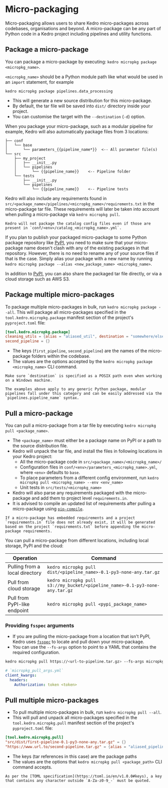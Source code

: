 # Micro-packaging

Micro-packaging allows users to share Kedro micro-packages across codebases, organisations and beyond. A micro-package can be any part of Python code in a Kedro project including pipelines and utility functions.

## Package a micro-package

You can package a micro-package by executing: `kedro micropkg package <micropkg_name>`.

`<micropkg_name>` should be a Python module path like what would be used in an `import` statement, for example

`kedro micropkg package pipelines.data_processing`

* This will generate a new source distribution for this micro-package.
* By default, the tar file will be saved into `dist/` directory inside your project.
* You can customise the target with the `--destination` (`-d`) option.

When you package your micro-package, such as a modular pipeline for example, Kedro will also automatically package files from 3 locations:

```text
├── conf
│   └── base
│       └── parameters_{{pipeline_name*}}  <-- All parameter file(s)
└── src
    ├── my_project
    │   ├── __init__.py
    │   └── pipelines
    │       └── {{pipeline_name}}    <-- Pipeline folder
    └── tests
        ├── __init__.py
        └── pipelines
            └── {{pipeline_name}}    <-- Pipeline tests
```

Kedro will also include any requirements found in `src/<package_name>/pipelines/<micropkg_name>/requirements.txt` in the micro-package tar file. These requirements will later be taken into account when pulling a micro-package via `kedro micropkg pull`.

```{note}
Kedro will not package the catalog config files even if those are present in `conf/<env>/catalog_<micropkg_name>.yml`.
```

If you plan to publish your packaged micro-package to some Python package repository like [PyPI](https://pypi.org/), you need to make sure that your micro-package name doesn't clash with any of the existing packages in that repository. However, there is no need to rename any of your source files if that is the case. Simply alias your package with a new name by running `kedro micropkg package --alias <new_package_name> <micropkg_name>`.

In addition to [PyPI](https://pypi.org/), you can also share the packaged tar file directly, or via a cloud storage such as AWS S3.

## Package multiple micro-packages

To package multiple micro-packages in bulk, run `kedro micropkg package --all`. This will package all micro-packages specified in the `tool.kedro.micropkg.package` manifest section of the project's `pyproject.toml` file:

```toml
[tool.kedro.micropkg.package]
cleaning_utils = {alias = "aliased_util", destination = "somewhere/else", env = "uat"}
second_pipeline = {}
```

* The keys (`first_pipeline`, `second_pipeline`) are the names of the micro-package folders within the codebase.
* The values are the options accepted by the `kedro micropkg package <micropkg_name>` CLI command.

```{note}
Make sure `destination` is specified as a POSIX path even when working on a Windows machine.
```

```{note}
The examples above apply to any generic Python package, modular pipelines fall under this category and can be easily addressed via the `pipelines.pipeline_name` syntax.
```


## Pull a micro-package

You can pull a micro-package from a tar file by executing `kedro micropkg pull <package_name>`.

* The `<package_name>` must either be a package name on PyPI or a path to the source distribution file.
* Kedro will unpack the tar file, and install the files in following locations in your Kedro project:
  * All the micro-package code in `src/<package_name>/<micropkg_name>/`
  * Configuration files in `conf/<env>/parameters_<micropkg_name>.yml`, where `<env>` defaults to `base`.
  * To place parameters from a different config environment, run `kedro micropkg pull <micropkg_name> --env <env_name>`
  * Unit tests in `src/tests/<micropkg_name>`
* Kedro will also parse any requirements packaged with the micro-package and add them to project level `requirements.in`.
* It is advised to compile an updated list of requirements after pulling a micro-package using [`pip-compile`](https://pypi.org/project/pip-tools/).

```{note}
If a micro-package has embedded requirements and a project `requirements.in` file does not already exist, it will be generated based on the project `requirements.txt` before appending the micro-package requirements.
```

You can pull a micro-package from different locations, including local storage, PyPI and the cloud:

| Operation                      | Command                                                                              |
| ------------------------------ |--------------------------------------------------------------------------------------|
| Pulling from a local directory | `kedro micropkg pull dist/<pipeline_name>-0.1-py3-none-any.tar.gz` |
| Pull from cloud storage        | `kedro micropkg pull s3://my_bucket/<pipeline_name>-0.1-py3-none-any.tar.gz`         |
| Pull from PyPI-like endpoint   | `kedro micropkg pull <pypi_package_name>`                                            |

### Providing `fsspec` arguments

* If you are pulling the micro-package from a location that isn't PyPI, Kedro uses [`fsspec`](https://filesystem-spec.readthedocs.io/en/latest/) to locate and pull down your micro-package.
* You can use the `--fs-args` option to point to a YAML that contains the required configuration.

```bash
kedro micropkg pull https://<url-to-pipeline.tar.gz> --fs-args micropkg_pull_args.yml
```

```yaml
# `micropkg_pull_args.yml`
client_kwargs:
  headers:
    Authorization: token <token>
```

## Pull multiple micro-packages

* To pull multiple micro-packages in bulk, run `kedro micropkg pull --all`.
* This will pull and unpack all micro-packages specified in the `tool.kedro.micropkg.pull` manifest section of the project's `pyproject.toml` file:

```toml
[tool.kedro.micropkg.pull]
"src/dist/first-pipeline-0.1-py3-none-any.tar.gz" = {}
"https://www.url.to/second-pipeline.tar.gz" = {alias = "aliased_pipeline", destination = "pipelines", fs-args = "pipeline_pull_args.yml"}
```

* The keys (tar references in this case) are the package paths
* The values are the options that `kedro micropkg pull <package_path>` CLI command accepts.

```{warning}
As per the [TOML specification](https://toml.io/en/v1.0.0#keys), a key that contains any character outside `A-Za-z0-9_-` must be quoted.
```
